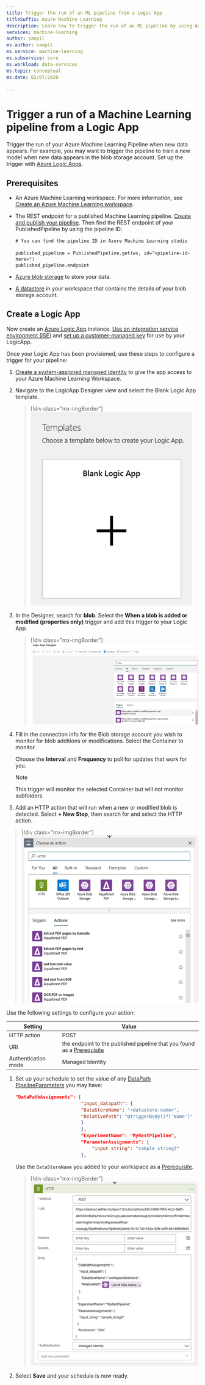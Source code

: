 ```yaml
---
title: Trigger the run of an ML pipeline from a Logic App
titleSuffix: Azure Machine Learning
description: Learn how to trigger the run of an ML pipeline by using Azure Logic Apps.
services: machine-learning
author: sanpil
ms.author: sanpil
ms.service: machine-learning
ms.subservice: core
ms.workload: data-services
ms.topic: conceptual
ms.date: 02/07/2020

---
```

# Trigger a run of a Machine Learning pipeline from a Logic App

Trigger the run of your Azure Machine Learning Pipeline when new data appears. For example, you may want to trigger the pipeline to train a new model when new data appears in the blob storage account. Set up the trigger with [Azure Logic Apps](../logic-apps/logic-apps-overview.md).

## Prerequisites

* An Azure Machine Learning workspace. For more information, see [Create an Azure Machine Learning workspace](how-to-manage-workspace.md).

* The REST endpoint for a published Machine Learning pipeline. [Create and publish your pipeline](how-to-create-your-first-pipeline.md). Then find the REST endpoint of your PublishedPipeline by using the pipeline ID:
    
     ```
    # You can find the pipeline ID in Azure Machine Learning studio
    
    published_pipeline = PublishedPipeline.get(ws, id="<pipeline-id-here>")
    published_pipeline.endpoint 
    ```
* [Azure blob storage](../storage/blobs/storage-blobs-overview.md) to store your data.
* [A datastore](how-to-access-data.md) in your workspace that contains the details of your blob storage account.

## Create a Logic App

Now create an [Azure Logic App](../logic-apps/logic-apps-overview.md) instance. [Use an integration service environment (ISE)](../logic-apps/connect-virtual-network-vnet-isolated-environment.md) and [set up a customer-managed key](../logic-apps/customer-managed-keys-integration-service-environment.md) for use by your LogicApp.

Once your Logic App has been provisioned, use these steps to configure a trigger for your pipeline:

1. [Create a system-assigned managed identity](../logic-apps/create-managed-service-identity.md) to give the app access to your Azure Machine Learning Workspace.

1. Navigate to the LogicApp Designer view and select the Blank Logic App template. 
    > [!div class="mx-imgBorder"]
    > ![Blank template](media/how-to-trigger-published-pipeline/blank-template.png)

1. In the Designer, search for **blob**. Select the **When a blob is added or modified (properties only)** trigger and add this trigger to your Logic App.
    > [!div class="mx-imgBorder"]
    > ![Add trigger](media/how-to-trigger-published-pipeline/add-trigger.png)

1. Fill in the connection info for the Blob storage account you wish to monitor for blob additions or modifications. Select the Container to monitor. 
 
    Choose the **Interval** and **Frequency** to poll for updates that work for you.  

    > [!NOTE]
    > This trigger will monitor the selected Container but will not monitor subfolders.

1. Add an HTTP action that will run when a new or modified blob is detected. Select **+ New Step**, then search for and select the HTTP action.

  > [!div class="mx-imgBorder"]
  > ![Search for HTTP action](media/how-to-trigger-published-pipeline/search-http.png)

  Use the following settings to configure your action:

  | Setting | Value | 
  |---|---|
  | HTTP action | POST |
  | URI |the endpoint to the published pipeline that you found as a [Prerequisite](#prerequisites) |
  | Authentication mode | Managed Identity |

1. Set up your schedule to set the value of any [DataPath PipelineParameters](https://github.com/Azure/MachineLearningNotebooks/blob/master/how-to-use-azureml/machine-learning-pipelines/intro-to-pipelines/aml-pipelines-showcasing-datapath-and-pipelineparameter.ipynb) you may have:

    ```json
    "DataPathAssignments": { 
                            "input_datapath": { 
                            "DataStoreName": "<datastore-name>", 
                            "RelativePath": "@triggerBody()?['Name']" 
                            } 
                            }, 
                            "ExperimentName": "MyRestPipeline", 
                            "ParameterAssignments": { 
                                "input_string": "sample_string3" 
                            },
    ```

    Use the `DataStoreName` you added to your workspace as a [Prerequisite](#prerequisites).
     
    > [!div class="mx-imgBorder"]
    > ![HTTP settings](media/how-to-trigger-published-pipeline/http-settings.png)

1. Select **Save** and your schedule is now ready.